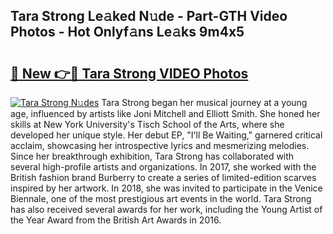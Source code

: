 ## Tara Strong Le𝚊ked N𝚞de - Part-GTH Video Photos - Hot Onlyf𝚊ns Le𝚊ks 9m4x5

# <h2><a href="http://ab12848.deff.icu/?id=Tara+Strong">🔗 New 👉🔴 Tara Strong VIDEO Photos</a></h2>

[![Tara Strong N𝚞des](https://i.imgur.com/rIISA9y.gif)](http://ab12848.deff.icu/?id=Tara+Strong)
Tara Strong began her musical journey at a young age, influenced by artists like Joni Mitchell and Elliott Smith. She honed her skills at New York University's Tisch School of the Arts, where she developed her unique style. Her debut EP, "I'll Be Waiting," garnered critical acclaim, showcasing her introspective lyrics and mesmerizing melodies. Since her breakthrough exhibition, Tara Strong has collaborated with several high-profile artists and organizations. In 2017, she worked with the British fashion brand Burberry to create a series of limited-edition scarves inspired by her artwork. In 2018, she was invited to participate in the Venice Biennale, one of the most prestigious art events in the world. Tara Strong has also received several awards for her work, including the Young Artist of the Year Award from the British Art Awards in 2016.
